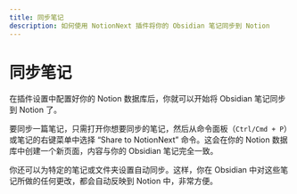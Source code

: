 ```yaml
---
title: 同步笔记
description: 如何使用 NotionNext 插件将你的 Obsidian 笔记同步到 Notion
---
```


# 同步笔记

在插件设置中配置好你的 Notion 数据库后，你就可以开始将 Obsidian 笔记同步到 Notion 了。

要同步一篇笔记，只需打开你想要同步的笔记，然后从命令面板（`Ctrl/Cmd + P`）或笔记的右键菜单中选择 “Share to NotionNext” 命令。这会在你的 Notion 数据库中创建一个新页面，内容与你的 Obsidian 笔记完全一致。

你还可以为特定的笔记或文件夹设置自动同步。这样，你在 Obsidian 中对这些笔记所做的任何更改，都会自动反映到 Notion 中，非常方便。
